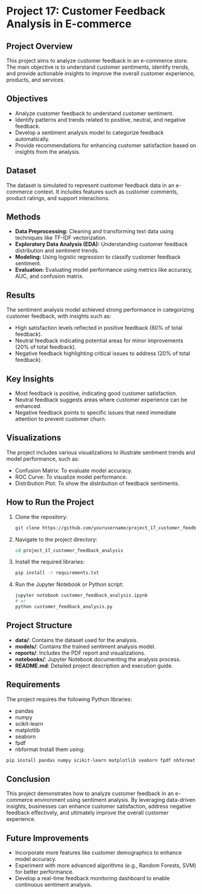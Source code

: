 # Project 17: Customer Feedback Analysis in E-commerce

## Project Overview
This project aims to analyze customer feedback in an e-commerce store. The main objective is to understand customer sentiments, identify trends, and provide actionable insights to improve the overall customer experience, products, and services.

## Objectives
- Analyze customer feedback to understand customer sentiment.
- Identify patterns and trends related to positive, neutral, and negative feedback.
- Develop a sentiment analysis model to categorize feedback automatically.
- Provide recommendations for enhancing customer satisfaction based on insights from the analysis.

## Dataset
The dataset is simulated to represent customer feedback data in an e-commerce context. It includes features such as customer comments, product ratings, and support interactions.

## Methods
- **Data Preprocessing:** Cleaning and transforming text data using techniques like TF-IDF vectorization.
- **Exploratory Data Analysis (EDA):** Understanding customer feedback distribution and sentiment trends.
- **Modeling:** Using logistic regression to classify customer feedback sentiment.
- **Evaluation:** Evaluating model performance using metrics like accuracy, AUC, and confusion matrix.

## Results
The sentiment analysis model achieved strong performance in categorizing customer feedback, with insights such as:
- High satisfaction levels reflected in positive feedback (60% of total feedback).
- Neutral feedback indicating potential areas for minor improvements (20% of total feedback).
- Negative feedback highlighting critical issues to address (20% of total feedback).

## Key Insights
- Most feedback is positive, indicating good customer satisfaction.
- Neutral feedback suggests areas where customer experience can be enhanced.
- Negative feedback points to specific issues that need immediate attention to prevent customer churn.

## Visualizations
The project includes various visualizations to illustrate sentiment trends and model performance, such as:
- Confusion Matrix: To evaluate model accuracy.
- ROC Curve: To visualize model performance.
- Distribution Plot: To show the distribution of feedback sentiments.

## How to Run the Project
1. Clone the repository:
   ```bash
   git clone https://github.com/yourusername/project_17_customer_feedback_analysis.git
   ```
2. Navigate to the project directory:
   ```bash
   cd project_17_customer_feedback_analysis
   ```
3. Install the required libraries:
   ```bash
   pip install -r requirements.txt
   ```
4. Run the Jupyter Notebook or Python script:
   ```bash
   jupyter notebook customer_feedback_analysis.ipynb
   # or
   python customer_feedback_analysis.py
   ```

## Project Structure
- **data/**: Contains the dataset used for the analysis.
- **models/**: Contains the trained sentiment analysis model.
- **reports/**: Includes the PDF report and visualizations.
- **notebooks/**: Jupyter Notebook documenting the analysis process.
- **README.md**: Detailed project description and execution guide.

## Requirements
The project requires the following Python libraries:
- pandas
- numpy
- scikit-learn
- matplotlib
- seaborn
- fpdf
- nbformat
Install them using:
```bash
pip install pandas numpy scikit-learn matplotlib seaborn fpdf nbformat
```

## Conclusion
This project demonstrates how to analyze customer feedback in an e-commerce environment using sentiment analysis. By leveraging data-driven insights, businesses can enhance customer satisfaction, address negative feedback effectively, and ultimately improve the overall customer experience.

## Future Improvements
- Incorporate more features like customer demographics to enhance model accuracy.
- Experiment with more advanced algorithms (e.g., Random Forests, SVM) for better performance.
- Develop a real-time feedback monitoring dashboard to enable continuous sentiment analysis.

